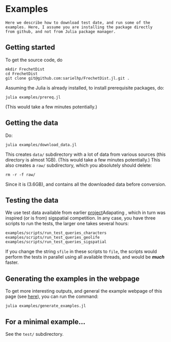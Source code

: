 # Examples
    Here we describe how to download test date, and run some of the
    examples. Here, I assume you are installing the package directly
    from github, and not from Julia package manager.

## Getting started

To get the source code, do
```
mkdir FrechetDist
cd FrechetDist
git clone git@github.com:sarielhp/FrechetDist.jl.git .
```

Assuming the Julia is already installed, to install prerequisite packages,
do:
```
julia examples/prereq.jl
```
(This would take a few minutes potentially.)

## Getting the data

Do:

```julia examples/download_data.jl```

This creates `data/` subdirectory with a lot of data from various
sources (this directory is almost 1GB).  (This would take a few
minutes potentially.) This also creates a `raw/` subdirectory, which
you absolutely should delete:

```rm -r -f raw/```

Since it is (3.6GB), and contains all the downloaded data before conversion.

## Testing the data

We use test data available from earlier
[project](https://gitlab.mpi-klsb.mpg.de/anusser/frechet_distance)Adapating
, which in turn was inspired (or is from) sigspatial competition. In
any case, you have three scripts to run the tests, the larger one
takes several hours:
```
examples/scripts/run_test_queries_characters
examples/scripts/run_test_queries_geolife
examples/scripts/run_test_queries_sigspatial
```
If you change the string `sfile` in these scripts to `file`, the
scripts would perform the tests in parallel using all available
threads, and would be ***much*** faster.

## Generating the examples in the webpage

To get more interesting outputs, and general the example webpage of
this page (see
[here](https://sarielhp.org/p/24/frechet_ve/examples/)), you can run
the command:
```
julia examples/generate_examples.jl
```

## For a minimal example...

See the `test/` subdirectory.

